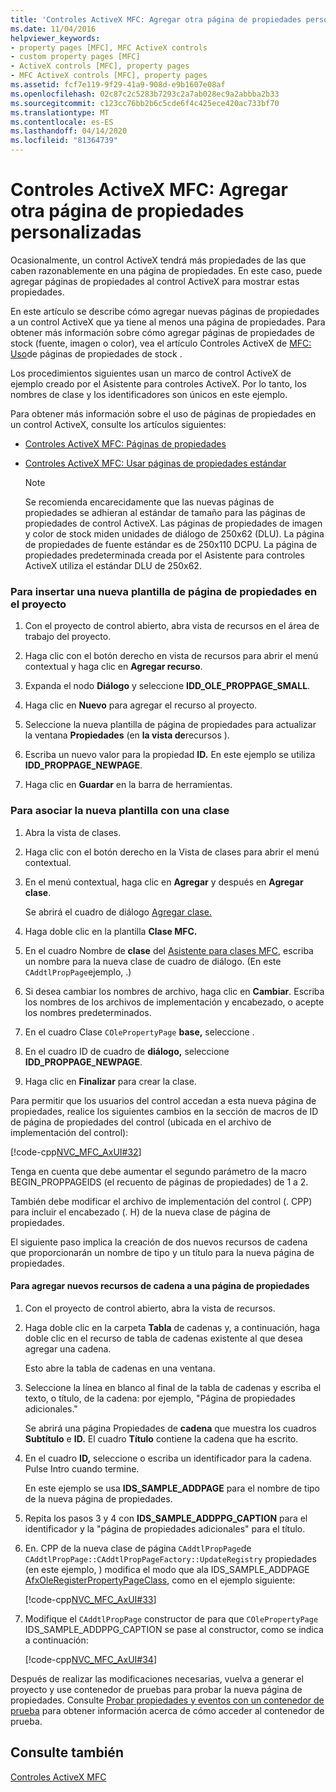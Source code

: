 ```yaml
---
title: 'Controles ActiveX MFC: Agregar otra página de propiedades personalizadas'
ms.date: 11/04/2016
helpviewer_keywords:
- property pages [MFC], MFC ActiveX controls
- custom property pages [MFC]
- ActiveX controls [MFC], property pages
- MFC ActiveX controls [MFC], property pages
ms.assetid: fcf7e119-9f29-41a9-908d-e9b1607e08af
ms.openlocfilehash: 02c87c2c5283b7293c2a7ab028ec9a2abbba2b33
ms.sourcegitcommit: c123cc76bb2b6c5cde6f4c425ece420ac733bf70
ms.translationtype: MT
ms.contentlocale: es-ES
ms.lasthandoff: 04/14/2020
ms.locfileid: "81364739"
---
```

# <a name="mfc-activex-controls-adding-another-custom-property-page"></a>Controles ActiveX MFC: Agregar otra página de propiedades personalizadas

Ocasionalmente, un control ActiveX tendrá más propiedades de las que caben razonablemente en una página de propiedades. En este caso, puede agregar páginas de propiedades al control ActiveX para mostrar estas propiedades.

En este artículo se describe cómo agregar nuevas páginas de propiedades a un control ActiveX que ya tiene al menos una página de propiedades. Para obtener más información sobre cómo agregar páginas de propiedades de stock (fuente, imagen o color), vea el artículo Controles ActiveX de [MFC: Uso](../mfc/mfc-activex-controls-using-stock-property-pages.md)de páginas de propiedades de stock .

Los procedimientos siguientes usan un marco de control ActiveX de ejemplo creado por el Asistente para controles ActiveX. Por lo tanto, los nombres de clase y los identificadores son únicos en este ejemplo.

Para obtener más información sobre el uso de páginas de propiedades en un control ActiveX, consulte los artículos siguientes:

- [Controles ActiveX MFC: Páginas de propiedades](../mfc/mfc-activex-controls-property-pages.md)

- [Controles ActiveX MFC: Usar páginas de propiedades estándar](../mfc/mfc-activex-controls-using-stock-property-pages.md)

    > [!NOTE]
    >  Se recomienda encarecidamente que las nuevas páginas de propiedades se adhieran al estándar de tamaño para las páginas de propiedades de control ActiveX. Las páginas de propiedades de imagen y color de stock miden unidades de diálogo de 250x62 (DLU). La página de propiedades de fuente estándar es de 250x110 DCPU. La página de propiedades predeterminada creada por el Asistente para controles ActiveX utiliza el estándar DLU de 250x62.

### <a name="to-insert-a-new-property-page-template-into-your-project"></a>Para insertar una nueva plantilla de página de propiedades en el proyecto

1. Con el proyecto de control abierto, abra vista de recursos en el área de trabajo del proyecto.

1. Haga clic con el botón derecho en vista de recursos para abrir el menú contextual y haga clic en **Agregar recurso**.

1. Expanda el nodo **Diálogo** y seleccione **IDD_OLE_PROPPAGE_SMALL**.

1. Haga clic en **Nuevo** para agregar el recurso al proyecto.

1. Seleccione la nueva plantilla de página de propiedades para actualizar la ventana **Propiedades** (en **la vista de**recursos ).

1. Escriba un nuevo valor para la propiedad **ID.** En este ejemplo se utiliza **IDD_PROPPAGE_NEWPAGE**.

1. Haga clic en **Guardar** en la barra de herramientas.

### <a name="to-associate-the-new-template-with-a-class"></a>Para asociar la nueva plantilla con una clase

1. Abra la vista de clases.

1. Haga clic con el botón derecho en la Vista de clases para abrir el menú contextual.

1. En el menú contextual, haga clic en **Agregar** y después en **Agregar clase**.

   Se abrirá el cuadro de diálogo [Agregar clase.](../ide/add-class-dialog-box.md)

1. Haga doble clic en la plantilla **Clase MFC.**

1. En el cuadro Nombre de **clase** del [Asistente para clases MFC](../mfc/reference/mfc-add-class-wizard.md), escriba un nombre para la nueva clase de cuadro de diálogo. (En este `CAddtlPropPage`ejemplo, .)

1. Si desea cambiar los nombres de archivo, haga clic en **Cambiar**. Escriba los nombres de los archivos de implementación y encabezado, o acepte los nombres predeterminados.

1. En el cuadro Clase `COlePropertyPage` **base,** seleccione .

1. En el cuadro ID de cuadro de **diálogo,** seleccione **IDD_PROPPAGE_NEWPAGE**.

1. Haga clic en **Finalizar** para crear la clase.

Para permitir que los usuarios del control accedan a esta nueva página de propiedades, realice los siguientes cambios en la sección de macros de ID de página de propiedades del control (ubicada en el archivo de implementación del control):

[!code-cpp[NVC_MFC_AxUI#32](../mfc/codesnippet/cpp/mfc-activex-controls-adding-another-custom-property-page_1.cpp)]

Tenga en cuenta que debe aumentar el segundo parámetro de la macro BEGIN_PROPPAGEIDS (el recuento de páginas de propiedades) de 1 a 2.

También debe modificar el archivo de implementación del control (. CPP) para incluir el encabezado (. H) de la nueva clase de página de propiedades.

El siguiente paso implica la creación de dos nuevos recursos de cadena que proporcionarán un nombre de tipo y un título para la nueva página de propiedades.

#### <a name="to-add-new-string-resources-to-a-property-page"></a>Para agregar nuevos recursos de cadena a una página de propiedades

1. Con el proyecto de control abierto, abra la vista de recursos.

1. Haga doble clic en la carpeta **Tabla** de cadenas y, a continuación, haga doble clic en el recurso de tabla de cadenas existente al que desea agregar una cadena.

   Esto abre la tabla de cadenas en una ventana.

1. Seleccione la línea en blanco al final de la tabla de cadenas y escriba el texto, o título, de la cadena: por ejemplo, "Página de propiedades adicionales."

   Se abrirá una página Propiedades de **cadena** que muestra los cuadros **Subtítulo** e **ID.** El cuadro **Título** contiene la cadena que ha escrito.

1. En el cuadro **ID,** seleccione o escriba un identificador para la cadena. Pulse Intro cuando termine.

   En este ejemplo se usa **IDS_SAMPLE_ADDPAGE** para el nombre de tipo de la nueva página de propiedades.

1. Repita los pasos 3 y 4 con **IDS_SAMPLE_ADDPPG_CAPTION** para el identificador y la "página de propiedades adicionales" para el título.

1. En. CPP de la nueva clase de página `CAddtlPropPage`de `CAddtlPropPage::CAddtlPropPageFactory::UpdateRegistry` propiedades (en este ejemplo, ) modifica el modo que ala IDS_SAMPLE_ADDPAGE [AfxOleRegisterPropertyPageClass](../mfc/reference/registering-ole-controls.md#afxoleregisterpropertypageclass), como en el ejemplo siguiente:

   [!code-cpp[NVC_MFC_AxUI#33](../mfc/codesnippet/cpp/mfc-activex-controls-adding-another-custom-property-page_2.cpp)]

1. Modifique el `CAddtlPropPage` constructor de para que `COlePropertyPage` IDS_SAMPLE_ADDPPG_CAPTION se pase al constructor, como se indica a continuación:

   [!code-cpp[NVC_MFC_AxUI#34](../mfc/codesnippet/cpp/mfc-activex-controls-adding-another-custom-property-page_3.cpp)]

Después de realizar las modificaciones necesarias, vuelva a generar el proyecto y use contenedor de pruebas para probar la nueva página de propiedades. Consulte [Probar propiedades y eventos con un contenedor de prueba](../mfc/testing-properties-and-events-with-test-container.md) para obtener información acerca de cómo acceder al contenedor de prueba.

## <a name="see-also"></a>Consulte también

[Controles ActiveX MFC](../mfc/mfc-activex-controls.md)
